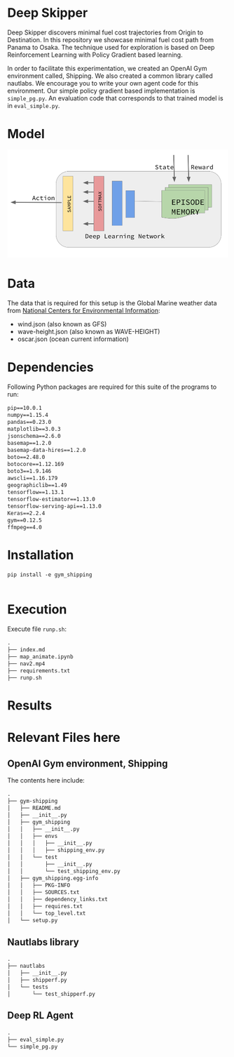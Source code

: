 # Deep Skipper
Deep Skipper discovers minimal fuel cost trajectories from Origin to Destination. In this repository we showcase minimal fuel cost path from Panama to Osaka. The technique used for exploration is based on Deep Reinforcement Learning with Policy Gradient based learning.

In order to facilitate this experimentation, we created an OpenAI Gym environment called, Shipping. We also created a common library called nautlabs. We encourage you to write your own agent code for this environment. Our simple policy gradient based implementation is ``` simple_pg.py ```. An evaluation code that corresponds to that trained model is in ``` eval_simple.py ```.


# Model
![alt Deep Reinforcement Learning with Policy Gradient](https://github.com/mullachv/deepskipper/blob/master/DeepRL.png "Deep RL with Policy Gradient")

# Data
The data that is required for this setup is the Global Marine weather data from [National Centers for Environmental Information](https://www.ncdc.noaa.gov/cdo-web/datasets):
- wind.json (also known as GFS)
- wave-height.json (also known as WAVE-HEIGHT)
- oscar.json (ocean current information)

# Dependencies
Following Python packages are required for this suite of the programs to run:
```
pip==10.0.1
numpy==1.15.4
pandas==0.23.0
matplotlib==3.0.3
jsonschema==2.6.0
basemap==1.2.0
basemap-data-hires==1.2.0
boto==2.48.0
botocore==1.12.169
boto3==1.9.146
awscli==1.16.179
geographiclib==1.49
tensorflow==1.13.1
tensorflow-estimator==1.13.0
tensorflow-serving-api==1.13.0
Keras==2.2.4
gym==0.12.5
ffmpeg==4.0
```
# Installation
```
pip install -e gym_shipping
 
```
# Execution
Execute file ```runp.sh```:

```
.
├── index.md
├── map_animate.ipynb
├── nav2.mp4
├── requirements.txt
├── runp.sh

```
# Results

# Relevant Files here
## OpenAI Gym environment, Shipping
The contents here include:
```
.
├── gym-shipping
│   ├── README.md
│   ├── __init__.py
│   ├── gym_shipping
│   │   ├── __init__.py
│   │   ├── envs
│   │   │   ├── __init__.py
│   │   │   ├── shipping_env.py
│   │   └── test
│   │       ├── __init__.py
│   │       └── test_shipping_env.py
│   ├── gym_shipping.egg-info
│   │   ├── PKG-INFO
│   │   ├── SOURCES.txt
│   │   ├── dependency_links.txt
│   │   ├── requires.txt
│   │   └── top_level.txt
│   └── setup.py

```
## Nautlabs library
```
.
├── nautlabs
│   ├── __init__.py
│   ├── shipperf.py
│   └── tests
│       └── test_shipperf.py

```

## Deep RL Agent
```
.
├── eval_simple.py
└── simple_pg.py

```
